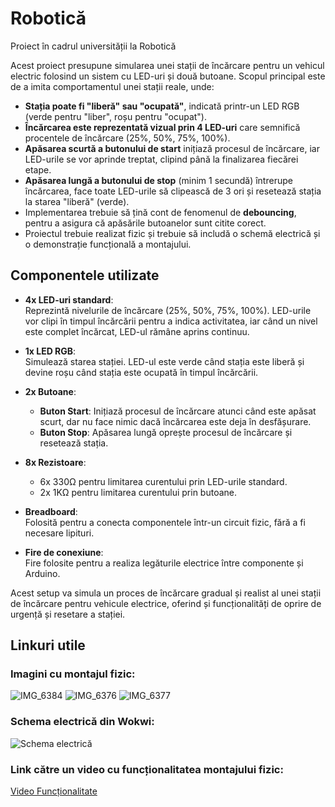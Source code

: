 # Robotică

Proiect în cadrul universității la Robotică

Acest proiect presupune simularea unei stații de încărcare pentru un vehicul electric folosind un sistem cu LED-uri și două butoane. Scopul principal este de a imita comportamentul unei stații reale, unde:

- **Stația poate fi "liberă" sau "ocupată"**, indicată printr-un LED RGB (verde pentru "liber", roșu pentru "ocupat").
- **Încărcarea este reprezentată vizual prin 4 LED-uri** care semnifică procentele de încărcare (25%, 50%, 75%, 100%).
- **Apăsarea scurtă a butonului de start** inițiază procesul de încărcare, iar LED-urile se vor aprinde treptat, clipind până la finalizarea fiecărei etape.
- **Apăsarea lungă a butonului de stop** (minim 1 secundă) întrerupe încărcarea, face toate LED-urile să clipească de 3 ori și resetează stația la starea "liberă" (verde).
- Implementarea trebuie să țină cont de fenomenul de **debouncing**, pentru a asigura că apăsările butoanelor sunt citite corect.
- Proiectul trebuie realizat fizic și trebuie să includă o schemă electrică și o demonstrație funcțională a montajului.

## Componentele utilizate

- **4x LED-uri standard**:  
  Reprezintă nivelurile de încărcare (25%, 50%, 75%, 100%). LED-urile vor clipi în timpul încărcării pentru a indica activitatea, iar când un nivel este complet încărcat, LED-ul rămâne aprins continuu.

- **1x LED RGB**:  
  Simulează starea stației. LED-ul este verde când stația este liberă și devine roșu când stația este ocupată în timpul încărcării.

- **2x Butoane**:  
  - **Buton Start**: Inițiază procesul de încărcare atunci când este apăsat scurt, dar nu face nimic dacă încărcarea este deja în desfășurare.  
  - **Buton Stop**: Apăsarea lungă oprește procesul de încărcare și resetează stația.

- **8x Rezistoare**:  
  - 6x 330Ω pentru limitarea curentului prin LED-urile standard.  
  - 2x 1KΩ pentru limitarea curentului prin butoane.

- **Breadboard**:  
  Folosită pentru a conecta componentele într-un circuit fizic, fără a fi necesare lipituri.

- **Fire de conexiune**:  
  Fire folosite pentru a realiza legăturile electrice între componente și Arduino.

Acest setup va simula un proces de încărcare gradual și realist al unei stații de încărcare pentru vehicule electrice, oferind și funcționalități de oprire de urgență și resetare a stației.

## Linkuri utile

### Imagini cu montajul fizic:
![IMG_6384](https://github.com/user-attachments/assets/49e594c1-fc00-47fd-a6dc-30beeb680367)
![IMG_6376](https://github.com/user-attachments/assets/b612f40a-f1b1-4d88-99b3-65e7161100df)
![IMG_6377](https://github.com/user-attachments/assets/1023fcd1-688b-4c90-9f13-253281378602)

### Schema electrică din Wokwi:
![Schema electrică](https://github.com/user-attachments/assets/5026d21a-316e-46bd-a482-eddafa90f058)

### Link către un video cu funcționalitatea montajului fizic:
[Video Funcționalitate](https://youtu.be/VQHp67Lzuac)
